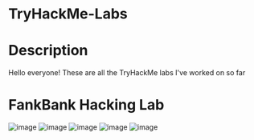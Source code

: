 # TryHackMe-Labs

<h1>Description</h1>
Hello everyone! These are all the TryHackMe labs I've worked on so far

<h1>FankBank Hacking Lab</h1>



![image](https://github.com/sorgille/FakeBank-Hacking-Project/blob/main/Screen%20Shot%202023-11-06%20at%204.46.03%20PM.png?raw=true)
![image](https://github.com/sorgille/FakeBank-Hacking-Project/blob/main/Screen%20Shot%202023-11-06%20at%204.33.48%20PM.png?raw=true)
![image](https://github.com/sorgille/FakeBank-Hacking-Project/blob/main/Screen%20Shot%202023-11-06%20at%204.40.36%20PM.png?raw=true)
![image](https://github.com/sorgille/FakeBank-Hacking-Project/blob/main/Screen%20Shot%202023-11-06%20at%204.44.47%20PM.png?raw=true)
![image](https://github.com/sorgille/FakeBank-Hacking-Project/blob/main/Screen%20Shot%202023-11-06%20at%204.44.32%20PM.png?raw=true)

